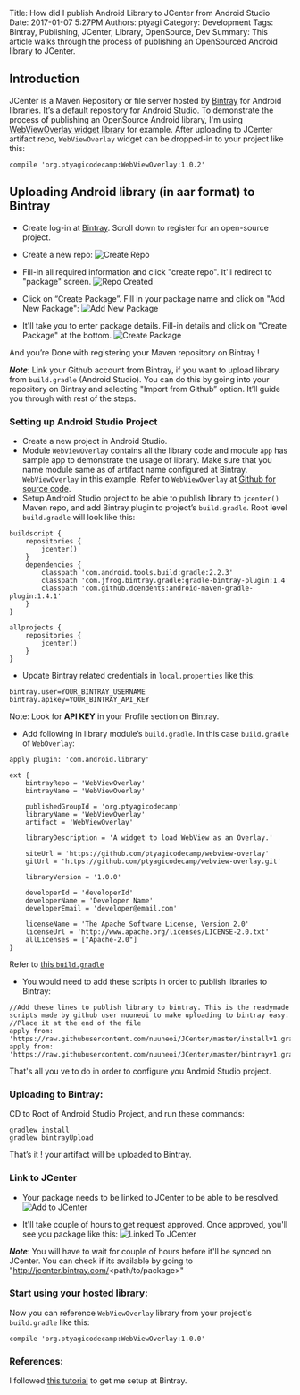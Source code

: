 Title: How did I publish Android Library to JCenter from Android Studio
Date: 2017-01-07 5:27PM
Authors: ptyagi
Category: Development
Tags: Bintray, Publishing, JCenter, Library, OpenSource, Dev
Summary: This article walks through the process of publishing an OpenSourced Android library to JCenter.

## Introduction
JCenter is a Maven Repository or file server hosted by [Bintray](https://bintray.com/) for
Android libraries. It’s a default repository for Android Studio. To demonstrate the process of
publishing an OpenSource Android library, I'm using [WebViewOverlay widget library](https://ptyagicodecamp.github.io/webviewoverlay-widget-library.html)
for example. After uploading to JCenter artifact repo, `WebViewOverlay` widget can be dropped-in to your
project like this:
```
compile 'org.ptyagicodecamp:WebViewOverlay:1.0.2'
```

##  Uploading Android library (in aar format) to Bintray
* Create log-in at [Bintray](https://bintray.com/). Scroll down to register for an open-source project.

* Create a new repo:
  ![Create Repo]({attach}../images/create_repo.png)


* Fill-in all required information and click "create repo". It'll redirect to "package" screen.
  ![Repo Created]({attach}../images/repo_created.png)


* Click on “Create Package”. Fill in your package name and click on "Add New Package":
![Add New Package]({attach}../images/add_new_package.png)


* It'll take you to enter package details. Fill-in details and click on "Create Package" at the bottom.
![Create Package]({attach}../images/create_package.png)

And you’re Done with registering your Maven repository on Bintray !

***Note***: Link your Github account from Bintray, if you want to upload library from `build.gradle` (Android Studio).
You can do this by going into your repository on Bintray and selecting "Import from Github” option.
It’ll guide you through with rest of the steps.

### Setting up Android Studio Project
* Create a new project in Android Studio.
* Module `WebViewOverlay` contains all the library code and module `app` has sample app to demonstrate the usage of library.
Make sure that you name module same as of artifact name configured at Bintray. `WebViewOverlay` in this example.
Refer to `WebViewOverlay` at [Github for source code](https://github.com/ptyagicodecamp/webview-overlay).
* Setup Android Studio project to be able to publish library to `jcenter()` Maven repo, and
add Bintray plugin to project’s `build.gradle`. Root level `build.gradle` will look like this:
```
buildscript {
    repositories {
        jcenter()
    }
    dependencies {
        classpath 'com.android.tools.build:gradle:2.2.3'
        classpath 'com.jfrog.bintray.gradle:gradle-bintray-plugin:1.4'
        classpath 'com.github.dcendents:android-maven-gradle-plugin:1.4.1'
    }
}

allprojects {
    repositories {
        jcenter()
    }
}
```

* Update Bintray related credentials in `local.properties` like this:
```
bintray.user=YOUR_BINTRAY_USERNAME
bintray.apikey=YOUR_BINTRAY_API_KEY
```
Note: Look for **API KEY** in your Profile section on Bintray.

* Add following in library module’s `build.gradle`. In this case `build.gradle` of `WebOverlay`:

```
apply plugin: 'com.android.library'

ext {
    bintrayRepo = 'WebViewOverlay'
    bintrayName = 'WebViewOverlay'

    publishedGroupId = 'org.ptyagicodecamp'
    libraryName = 'WebViewOverlay'
    artifact = 'WebViewOverlay'

    libraryDescription = 'A widget to load WebView as an Overlay.'

    siteUrl = 'https://github.com/ptyagicodecamp/webview-overlay'
    gitUrl = 'https://github.com/ptyagicodecamp/webview-overlay.git'

    libraryVersion = '1.0.0'

    developerId = 'developerId'
    developerName = 'Developer Name'
    developerEmail = 'developer@email.com'

    licenseName = 'The Apache Software License, Version 2.0'
    licenseUrl = 'http://www.apache.org/licenses/LICENSE-2.0.txt'
    allLicenses = ["Apache-2.0"]
}
```
Refer to [this `build.gradle`](https://github.com/ptyagicodecamp/webview-overlay/blob/master/WebViewOverlay/build.gradle)

* You would need to add these scripts in order to publish libraries to Bintray:
```
//Add these lines to publish library to bintray. This is the readymade scripts made by github user nuuneoi to make uploading to bintray easy.
//Place it at the end of the file
apply from: 'https://raw.githubusercontent.com/nuuneoi/JCenter/master/installv1.gradle'
apply from: 'https://raw.githubusercontent.com/nuuneoi/JCenter/master/bintrayv1.gradle'
```

That's all you ve to do in order to configure you Android Studio project.

### Uploading to Bintray:
CD to Root of Android Studio Project, and run these commands:
```
gradlew install
gradlew bintrayUpload
```

That’s it ! your artifact will be uploaded to Bintray.

### Link to JCenter
* Your package needs to be linked to JCenter to be able to be resolved.
![Add to JCenter]({attach}../images/add_to_jcenter.png)

* It'll take couple of hours to get request approved. Once approved, you'll see you package like this:
![Linked To JCenter]({attach}../images/linked_to_jcenter.png)

***Note***: You will have to wait for couple of hours before it'll be synced on JCenter.
You can check if its available by going to "http://jcenter.bintray.com/<path/to/package>"


### Start using your hosted library:

Now you can reference `WebViewOverlay` library from your project's `build.gradle` like this:
```
compile 'org.ptyagicodecamp:WebViewOverlay:1.0.0'
```


### References:
I followed [this tutorial](https://inthecheesefactory.com/blog/how-to-upload-library-to-jcenter-maven-central-as-dependency/en) to get me setup at Bintray.


